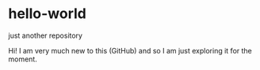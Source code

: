 # hello-world
just another repository

Hi! I am very much new to this (GitHub) and so I am just exploring it for the moment.
